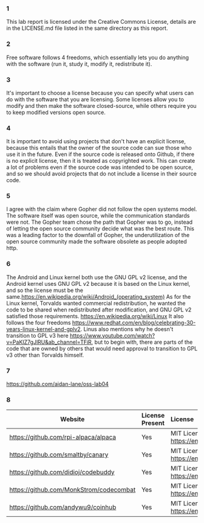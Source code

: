 ### 1
This lab report is licensed under the Creative Commons License, details are in the LICENSE.md file listed in the same directory as this report.

### 2
Free software follows 4 freedoms, which essentially lets you do anything with the software (run it, study it, modify it, redistribute it).

### 3
It's important to choose a license because you can specify what users can do with the software that you are licensing. Some licenses allow you to
modify and then make the software closed-source, while others require you to keep modified versions open source. 

### 4
It is important to avoid using projects that don't have an explicit license, because this entails that the owner of the source code can sue those
who use it in the future. Even if the source code is released onto Github, if there is no explicit license, then it is treated as copyrighted
work. This can create a lot of problems even if the source code was intended to be open source, and so we should avoid projects that do not
include a license in their source code.

### 5
I agree with the claim where Gopher did not follow the open systems model. The software itself was open source, while the communication standards
were not. The Gopher team chose the path that Gopher was to go, instead of letting the open source community decide what was the best route. This
was a leading factor to the downfall of Gopher, the underutilization of the open source community made the software obsolete as people adopted
http.

### 6
The Android and Linux kernel both use the GNU GPL v2 license, and the Android kernel uses GNU GPL v2 because it is based on the Linux kernel, and so the license must be the same.https://en.wikipedia.org/wiki/Android_(operating_system) As for the Linux kernel, Torvalds wanted commercial redistribution, he wanted the code to be shared when redistributed after modification, and GNU GPL v2 satisfied those requirements. https://en.wikipedia.org/wiki/Linux It also follows the four freedoms https://www.redhat.com/en/blog/celebrating-30-years-linux-kernel-and-gplv2. Linus also mentions why he doesn't transition to GPL v3 here https://www.youtube.com/watch?v=PaKIZ7gJlRU&ab_channel=TFiR, but to begin with, there are parts of the code that are owned by others that would need approval to transition to GPL v3 other than Torvalds himself.

### 7
https://github.com/aidan-lane/oss-lab04

### 8
Website | License Present | License
---------|:----------|:-------
https://github.com/rpi-alpaca/alpaca | Yes | MIT License https://en.wikipedia.org/wiki/MIT_License
https://github.com/smaltby/canary | Yes | MIT License https://en.wikipedia.org/wiki/MIT_License
https://github.com/didioj/codebuddy | Yes | MIT License https://en.wikipedia.org/wiki/MIT_License
https://github.com/MonkStrom/codecombat | Yes | MIT License https://en.wikipedia.org/wiki/MIT_License
https://github.com/andywu9/coinhub | Yes | MIT License https://en.wikipedia.org/wiki/MIT_License
